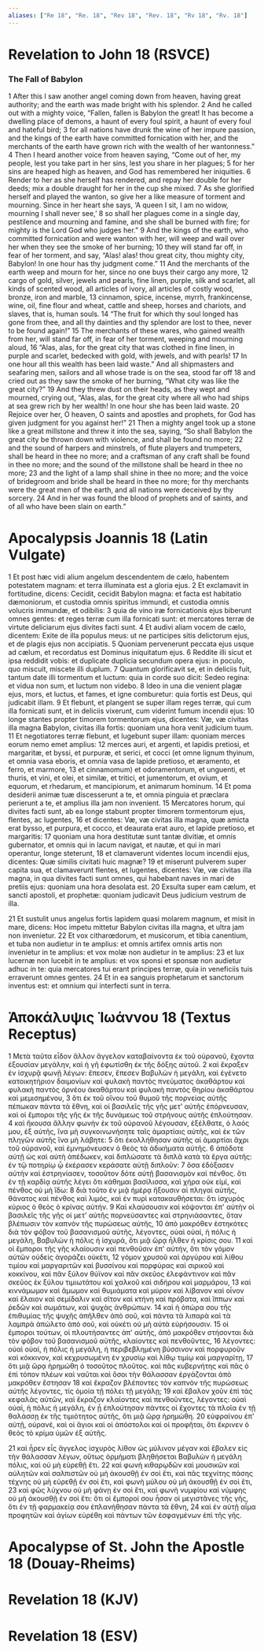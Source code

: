 ```yaml
---
aliases: ["Re 18", "Re. 18", "Rev 18", "Rev. 18", "Rv 18", "Rv. 18"]
---
```



# Revelation to John 18 (RSVCE)

### The Fall of Babylon
1 After this I saw another angel coming down from heaven, having great authority; and the earth was made bright with his splendor.
2 And he called out with a mighty voice, “Fallen, fallen is Babylon the great! It has become a dwelling place of demons, a haunt of every foul spirit, a haunt of every foul and hateful bird;
3 for all nations have drunk the wine of her impure passion, and the kings of the earth have committed fornication with her, and the merchants of the earth have grown rich with the wealth of her wantonness.”
4 Then I heard another voice from heaven saying, “Come out of her, my people, lest you take part in her sins, lest you share in her plagues;
5 for her sins are heaped high as heaven, and God has remembered her iniquities.
6 Render to her as she herself has rendered, and repay her double for her deeds; mix a double draught for her in the cup she mixed.
7 As she glorified herself and played the wanton, so give her a like measure of torment and mourning. Since in her heart she says, ‘A queen I sit, I am no widow, mourning I shall never see,’
8 so shall her plagues come in a single day, pestilence and mourning and famine, and she shall be burned with fire; for mighty is the Lord God who judges her.”
9 And the kings of the earth, who committed fornication and were wanton with her, will weep and wail over her when they see the smoke of her burning;
10 they will stand far off, in fear of her torment, and say, “Alas! alas! thou great city, thou mighty city, Babylon! In one hour has thy judgment come.”
11 And the merchants of the earth weep and mourn for her, since no one buys their cargo any more,
12 cargo of gold, silver, jewels and pearls, fine linen, purple, silk and scarlet, all kinds of scented wood, all articles of ivory, all articles of costly wood, bronze, iron and marble,
13 cinnamon, spice, incense, myrrh, frankincense, wine, oil, fine flour and wheat, cattle and sheep, horses and chariots, and slaves, that is, human souls.
14 “The fruit for which thy soul longed has gone from thee, and all thy dainties and thy splendor are lost to thee, never to be found again!”
15 The merchants of these wares, who gained wealth from her, will stand far off, in fear of her torment, weeping and mourning aloud,
16 “Alas, alas, for the great city that was clothed in fine linen, in purple and scarlet, bedecked with gold, with jewels, and with pearls!
17 In one hour all this wealth has been laid waste.” And all shipmasters and seafaring men, sailors and all whose trade is on the sea, stood far off
18 and cried out as they saw the smoke of her burning, “What city was like the great city?”
19 And they threw dust on their heads, as they wept and mourned, crying out, “Alas, alas, for the great city where all who had ships at sea grew rich by her wealth! In one hour she has been laid waste.
20 Rejoice over her, O heaven, O saints and apostles and prophets, for God has given judgment for you against her!”
21 Then a mighty angel took up a stone like a great millstone and threw it into the sea, saying, “So shall Babylon the great city be thrown down with violence, and shall be found no more;
22 and the sound of harpers and minstrels, of flute players and trumpeters, shall be heard in thee no more; and a craftsman of any craft shall be found in thee no more; and the sound of the millstone shall be heard in thee no more;
23 and the light of a lamp shall shine in thee no more; and the voice of bridegroom and bride shall be heard in thee no more; for thy merchants were the great men of the earth, and all nations were deceived by thy sorcery.
24 And in her was found the blood of prophets and of saints, and of all who have been slain on earth.”


# Apocalypsis Joannis 18 (Latin Vulgate)

1 Et post hæc vidi alium angelum descendentem de cælo, habentem potestatem magnam: et terra illuminata est a gloria ejus.
2 Et exclamavit in fortitudine, dicens: Cecidit, cecidit Babylon magna: et facta est habitatio dæmoniorum, et custodia omnis spiritus immundi, et custodia omnis volucris immundæ, et odibilis:
3 quia de vino iræ fornicationis ejus biberunt omnes gentes: et reges terræ cum illa fornicati sunt: et mercatores terræ de virtute deliciarum ejus divites facti sunt.
4 Et audivi aliam vocem de cælo, dicentem: Exite de illa populus meus: ut ne participes sitis delictorum ejus, et de plagis ejus non accipiatis.
5 Quoniam pervenerunt peccata ejus usque ad cælum, et recordatus est Dominus iniquitatum ejus.
6 Reddite illi sicut et ipsa reddidit vobis: et duplicate duplicia secundum opera ejus: in poculo, quo miscuit, miscete illi duplum.
7 Quantum glorificavit se, et in deliciis fuit, tantum date illi tormentum et luctum: quia in corde suo dicit: Sedeo regina: et vidua non sum, et luctum non videbo.
8 Ideo in una die venient plagæ ejus, mors, et luctus, et fames, et igne comburetur: quia fortis est Deus, qui judicabit illam.
9 Et flebunt, et plangent se super illam reges terræ, qui cum illa fornicati sunt, et in deliciis vixerunt, cum viderint fumum incendii ejus:
10 longe stantes propter timorem tormentorum ejus, dicentes: Væ, væ civitas illa magna Babylon, civitas illa fortis: quoniam una hora venit judicium tuum.
11 Et negotiatores terræ flebunt, et lugebunt super illam: quoniam merces eorum nemo emet amplius:
12 merces auri, et argenti, et lapidis pretiosi, et margaritæ, et byssi, et purpuræ, et serici, et cocci (et omne lignum thyinum, et omnia vasa eboris, et omnia vasa de lapide pretioso, et æramento, et ferro, et marmore,
13 et cinnamomum) et odoramentorum, et unguenti, et thuris, et vini, et olei, et similæ, et tritici, et jumentorum, et ovium, et equorum, et rhedarum, et mancipiorum, et animarum hominum.
14 Et poma desiderii animæ tuæ discesserunt a te, et omnia pinguia et præclara perierunt a te, et amplius illa jam non invenient.
15 Mercatores horum, qui divites facti sunt, ab ea longe stabunt propter timorem tormentorum ejus, flentes, ac lugentes,
16 et dicentes: Væ, væ civitas illa magna, quæ amicta erat bysso, et purpura, et cocco, et deaurata erat auro, et lapide pretioso, et margaritis:
17 quoniam una hora destitutæ sunt tantæ divitiæ, et omnis gubernator, et omnis qui in lacum navigat, et nautæ, et qui in mari operantur, longe steterunt,
18 et clamaverunt videntes locum incendii ejus, dicentes: Quæ similis civitati huic magnæ?
19 et miserunt pulverem super capita sua, et clamaverunt flentes, et lugentes, dicentes: Væ, væ civitas illa magna, in qua divites facti sunt omnes, qui habebant naves in mari de pretiis ejus: quoniam una hora desolata est.
20 Exsulta super eam cælum, et sancti apostoli, et prophetæ: quoniam judicavit Deus judicium vestrum de illa.

21 Et sustulit unus angelus fortis lapidem quasi molarem magnum, et misit in mare, dicens: Hoc impetu mittetur Babylon civitas illa magna, et ultra jam non invenietur.
22 Et vox citharœdorum, et musicorum, et tibia canentium, et tuba non audietur in te amplius: et omnis artifex omnis artis non invenietur in te amplius: et vox molæ non audietur in te amplius:
23 et lux lucernæ non lucebit in te amplius: et vox sponsi et sponsæ non audietur adhuc in te: quia mercatores tui erant principes terræ, quia in veneficiis tuis erraverunt omnes gentes.
24 Et in ea sanguis prophetarum et sanctorum inventus est: et omnium qui interfecti sunt in terra.


# Ἀποκάλυψις Ἰωάννου 18 (Textus Receptus)

1 Μετὰ ταῦτα εἶδον ἄλλον ἄγγελον καταβαίνοντα ἐκ τοῦ οὐρανοῦ, ἔχοντα ἐξουσίαν μεγάλην, καὶ ἡ γῆ ἐφωτίσθη ἐκ τῆς δόξης αὐτοῦ.
2 καὶ ἔκραξεν ἐν ἰσχυρᾷ φωνῇ λέγων: ἔπεσεν, ἔπεσεν Βαβυλὼν ἡ μεγάλη, καὶ ἐγένετο κατοικητήριον δαιμονίων καὶ φυλακὴ παντὸς πνεύματος ἀκαθάρτου καὶ φυλακὴ παντὸς ὀρνέου ἀκαθάρτου καὶ φυλακὴ παντὸς θηρίου ἀκαθάρτου καὶ μεμισημένου,
3 ὅτι ἐκ τοῦ οἴνου τοῦ θυμοῦ τῆς πορνείας αὐτῆς πέπωκαν πάντα τὰ ἔθνη, καὶ οἱ βασιλεῖς τῆς γῆς μετ' αὐτῆς ἐπόρνευσαν, καὶ οἱ ἔμποροι τῆς γῆς ἐκ τῆς δυνάμεως τοῦ στρήνους αὐτῆς ἐπλούτησαν.
4 καὶ ἤκουσα ἄλλην φωνὴν ἐκ τοῦ οὐρανοῦ λέγουσαν, ἐξέλθατε, ὁ λαός μου, ἐξ αὐτῆς, ἵνα μὴ συγκοινωνήσητε ταῖς ἁμαρτίαις αὐτῆς, καὶ ἐκ τῶν πληγῶν αὐτῆς ἵνα μὴ λάβητε:
5 ὅτι ἐκολλήθησαν αὐτῆς αἱ ἁμαρτίαι ἄχρι τοῦ οὐρανοῦ, καὶ ἐμνημόνευσεν ὁ θεὸς τὰ ἀδικήματα αὐτῆς.
6 ἀπόδοτε αὐτῇ ὡς καὶ αὐτὴ ἀπέδωκεν, καὶ διπλώσατε τὰ διπλᾶ κατὰ τὰ ἔργα αὐτῆς: ἐν τῷ ποτηρίῳ ᾧ ἐκέρασεν κεράσατε αὐτῇ διπλοῦν:
7 ὅσα ἐδόξασεν αὐτὴν καὶ ἐστρηνίασεν, τοσοῦτον δότε αὐτῇ βασανισμὸν καὶ πένθος. ὅτι ἐν τῇ καρδίᾳ αὐτῆς λέγει ὅτι κάθημαι βασίλισσα, καὶ χήρα οὐκ εἰμί, καὶ πένθος οὐ μὴ ἴδω:
8 διὰ τοῦτο ἐν μιᾷ ἡμέρᾳ ἥξουσιν αἱ πληγαὶ αὐτῆς, θάνατος καὶ πένθος καὶ λιμός, καὶ ἐν πυρὶ κατακαυθήσεται: ὅτι ἰσχυρὸς κύριος ὁ θεὸς ὁ κρίνας αὐτήν.
9 Καὶ κλαύσουσιν καὶ κόψονται ἐπ' αὐτὴν οἱ βασιλεῖς τῆς γῆς οἱ μετ' αὐτῆς πορνεύσαντες καὶ στρηνιάσαντες, ὅταν βλέπωσιν τὸν καπνὸν τῆς πυρώσεως αὐτῆς,
10 ἀπὸ μακρόθεν ἑστηκότες διὰ τὸν φόβον τοῦ βασανισμοῦ αὐτῆς, λέγοντες, οὐαὶ οὐαί, ἡ πόλις ἡ μεγάλη, Βαβυλὼν ἡ πόλις ἡ ἰσχυρά, ὅτι μιᾷ ὥρᾳ ἦλθεν ἡ κρίσις σου.
11 καὶ οἱ ἔμποροι τῆς γῆς κλαίουσιν καὶ πενθοῦσιν ἐπ' αὐτήν, ὅτι τὸν γόμον αὐτῶν οὐδεὶς ἀγοράζει οὐκέτι,
12 γόμον χρυσοῦ καὶ ἀργύρου καὶ λίθου τιμίου καὶ μαργαριτῶν καὶ βυσσίνου καὶ πορφύρας καὶ σιρικοῦ καὶ κοκκίνου, καὶ πᾶν ξύλον θύϊνον καὶ πᾶν σκεῦος ἐλεφάντινον καὶ πᾶν σκεῦος ἐκ ξύλου τιμιωτάτου καὶ χαλκοῦ καὶ σιδήρου καὶ μαρμάρου,
13 καὶ κιννάμωμον καὶ ἄμωμον καὶ θυμιάματα καὶ μύρον καὶ λίβανον καὶ οἶνον καὶ ἔλαιον καὶ σεμίδαλιν καὶ σῖτον καὶ κτήνη καὶ πρόβατα, καὶ ἵππων καὶ ῥεδῶν καὶ σωμάτων, καὶ ψυχὰς ἀνθρώπων.
14 καὶ ἡ ὀπώρα σου τῆς ἐπιθυμίας τῆς ψυχῆς ἀπῆλθεν ἀπὸ σοῦ, καὶ πάντα τὰ λιπαρὰ καὶ τὰ λαμπρὰ ἀπώλετο ἀπὸ σοῦ, καὶ οὐκέτι οὐ μὴ αὐτὰ εὑρήσουσιν.
15 οἱ ἔμποροι τούτων, οἱ πλουτήσαντες ἀπ' αὐτῆς, ἀπὸ μακρόθεν στήσονται διὰ τὸν φόβον τοῦ βασανισμοῦ αὐτῆς, κλαίοντες καὶ πενθοῦντες,
16 λέγοντες: οὐαὶ οὐαί, ἡ πόλις ἡ μεγάλη, ἡ περιβεβλημένη βύσσινον καὶ πορφυροῦν καὶ κόκκινον, καὶ κεχρυσωμένη ἐν χρυσίῳ καὶ λίθῳ τιμίῳ καὶ μαργαρίτῃ,
17 ὅτι μιᾷ ὥρᾳ ἠρημώθη ὁ τοσοῦτος πλοῦτος. καὶ πᾶς κυβερνήτης καὶ πᾶς ὁ ἐπὶ τόπον πλέων καὶ ναῦται καὶ ὅσοι τὴν θάλασσαν ἐργάζονται ἀπὸ μακρόθεν ἔστησαν
18 καὶ ἔκραζον βλέποντες τὸν καπνὸν τῆς πυρώσεως αὐτῆς λέγοντες, τίς ὁμοία τῇ πόλει τῇ μεγάλῃ;
19 καὶ ἔβαλον χοῦν ἐπὶ τὰς κεφαλὰς αὐτῶν, καὶ ἔκραζον κλαίοντες καὶ πενθοῦντες, λέγοντες: οὐαὶ οὐαί, ἡ πόλις ἡ μεγάλη, ἐν ᾗ ἐπλούτησαν πάντες οἱ ἔχοντες τὰ πλοῖα ἐν τῇ θαλάσσῃ ἐκ τῆς τιμιότητος αὐτῆς, ὅτι μιᾷ ὥρᾳ ἠρημώθη.
20 εὐφραίνου ἐπ' αὐτῇ, οὐρανέ, καὶ οἱ ἅγιοι καὶ οἱ ἀπόστολοι καὶ οἱ προφῆται, ὅτι ἔκρινεν ὁ θεὸς τὸ κρίμα ὑμῶν ἐξ αὐτῆς.

21 καὶ ἦρεν εἷς ἄγγελος ἰσχυρὸς λίθον ὡς μύλινον μέγαν καὶ ἔβαλεν εἰς τὴν θάλασσαν λέγων, οὕτως ὁρμήματι βληθήσεται Βαβυλὼν ἡ μεγάλη πόλις, καὶ οὐ μὴ εὑρεθῇ ἔτι.
22 καὶ φωνὴ κιθαρῳδῶν καὶ μουσικῶν καὶ αὐλητῶν καὶ σαλπιστῶν οὐ μὴ ἀκουσθῇ ἐν σοὶ ἔτι, καὶ πᾶς τεχνίτης πάσης τέχνης οὐ μὴ εὑρεθῇ ἐν σοὶ ἔτι, καὶ φωνὴ μύλου οὐ μὴ ἀκουσθῇ ἐν σοὶ ἔτι,
23 καὶ φῶς λύχνου οὐ μὴ φάνῃ ἐν σοὶ ἔτι, καὶ φωνὴ νυμφίου καὶ νύμφης οὐ μὴ ἀκουσθῇ ἐν σοὶ ἔτι: ὅτι οἱ ἔμποροί σου ἦσαν οἱ μεγιστᾶνες τῆς γῆς, ὅτι ἐν τῇ φαρμακείᾳ σου ἐπλανήθησαν πάντα τὰ ἔθνη,
24 καὶ ἐν αὐτῇ αἷμα προφητῶν καὶ ἁγίων εὑρέθη καὶ πάντων τῶν ἐσφαγμένων ἐπὶ τῆς γῆς.


# Apocalypse of St. John the Apostle 18 (Douay-Rheims)


# Revelation 18 (KJV)


# Revelation 18 (ESV)


